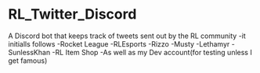 # RL_Twitter_Discord
A Discord bot that keeps track of tweets sent out by the RL community
-it initialls follows 
    -Rocket League
    -RLEsports
    -Rizzo
    -Musty
    -Lethamyr
    -SunlessKhan
    -RL Item Shop
    -As well as my Dev account(for testing unless I get famous)
